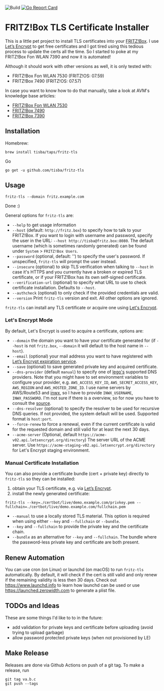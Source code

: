 <!-- markdownlint-disable MD039 MD041 -->
![Build](https://github.com/tisba/fritz-tls/workflows/Go/badge.svg)
[ ![Go Report Card](https://goreportcard.com/badge/github.com/tisba/fritz-tls)](https://goreportcard.com/report/github.com/tisba/fritz-tls)
<!-- markdownlint-enable MD039 MD041 -->

# FRITZ!Box TLS Certificate Installer

This is a little pet project to install TLS certificates into your [FRITZ!Box](https://en.wikipedia.org/wiki/Fritz!Box). I use [Let’s Encrypt](https://letsencrypt.org/) to get free certificates and I got tired using this tedious process to update the certs all the time. So I started to poke at my FRITZ!Box Fon WLAN 7390 and now it is automated!

Although it should work with other versions as well, it is only tested with:

* FRITZ!Box Fon WLAN 7530 (FRITZ!OS: 07.59)
* FRITZ!Box 7490 (FRITZ!OS: 07.57)

In case you want to know how to do that manually, take a look at AVM's knowledge base articles:

* [FRITZ!Box Fon WLAN 7530](https://en.avm.de/service/knowledge-base/dok/FRITZ-Box-7530/1525_Importing-your-own-certificate-to-the-FRITZ-Box/)
* [FRITZ!Box 7490](https://en.avm.de/service/knowledge-base/dok/FRITZ-Box-7490/1525_Importing-your-own-certificate-to-the-FRITZ-Box/)
* [FRITZ!Box 7390](https://en.avm.de/service/knowledge-base/dok/FRITZ-Box-7390-int/1525_Importing-your-own-certificate-to-the-FRITZ-Box/)

## Installation

Homebrew:

```console
brew install tisba/taps/fritz-tls
```

Go

```console
go get -u github.com/tisba/fritz-tls
```

## Usage

```console
fritz-tls --domain fritz.example.com
```

Done :)

General options for `fritz-tls` are:

* `--help` to get usage information
* `--host` (default: `http://fritz.box`) to specify how to talk to your FRITZ!Box. If you want to login with username and password, specify the user in the URL: `--host http://tisba@fritz.box:8080`. The default username (which is sometimes randomly generated) can be found under `System` > `FRITZ!Box Users`.
* `--password` (optional, default: '') to specify the user's password. If unspecified, `fritz-tls` will prompt the user instead.
* `--insecure` (optional) to skip TLS verification when talking to `--host` in case it's HTTPS and you currently have a broken or expired TLS certificate, or if your FRITZ!Box has its own self-signed certificate.
* `--verification-url` (optional) to specify what URL to use to check certificate installation. Defaults to `--host`.
* `--authcheck` (optional) to only check if the provided credentials are valid.
* `--version` Print `fritz-tls` version and exit. All other options are ignored.

`fritz-tls` can install any TLS certificate or acquire one using [Let's Encrypt](https://letsencrypt.org).

### Let's Encrypt Mode

By default, Let's Encrypt is used to acquire a certificate, options are:

* `--domain` the domain you want to have your certificate generated for (if `--host` is not `fritz.box`, `--domain` it will default to the host name in `--host`).
* `--email` (optional) your mail address you want to have registered with [Let’s Encrypt expiration service](https://letsencrypt.org/docs/expiration-emails/).
* `--save` (optional) to save generated private key and acquired certificate.
* `--dns-provider` (default `manual`) to specify one of [lego's](https://github.com/xenolf/lego/tree/master/providers/dns) supported DNS providers. Note that you might have to set environment variables to configure your provider, e.g. `AWS_ACCESS_KEY_ID`, `AWS_SECRET_ACCESS_KEY`, `AWS_REGION` and `AWS_HOSTED_ZONE_ID`. I use name servers by AWS/Route53 and [inwx](https://github.com/xenolf/lego/blob/master/providers/dns/inwx/inwx.go), so I have to provide `INWX_USERNAME`, `INWX_PASSWORD`. I'm not sure if there is a overview, so for now you have to consult the [source](https://github.com/xenolf/lego/tree/master/providers/dns).
* `--dns-resolver` (optional) to specify the resolver to be used for recursive DNS queries. If not provided, the system default will be used. Supported format is `host:port`.
* `--force-renew` to force a renewal, even if the current certificate is valid for the requested domain and still valid for at least the next 30 days.
* `--acme-server` (Optional, default `https://acme-v02.api.letsencrypt.org/directory`) The server URL of the ACME server. Use `https://acme-staging-v02.api.letsencrypt.org/directory` for Let's Encrypt staging environment.

### Manual Certificate Installation

You can also provide a certificate bundle (cert + private key) directly to `fritz-tls` so they can be installed:

1. obtain your TLS certificate, e.g. via [Let’s Encrypt](https://letsencrypt.org/).
1. install the newly generated certificate:

```console
fritz-tls --key=./certbot/live/demo.example.com/privkey.pem --fullchain=./certbot/live/demo.example.com/fullchain.pem
```

* `--manual` to use a locally stored TLS material. This option is required when using either `--key` and `--fullchain` or `--bundle`.
* `--key` and `--fullchain` to provide the private key and the certificate chain.
* `--bundle` as an alternative for `--key` and `--fullchain`. The bundle where the password-less private key and certificate are both present.

## Renew Automation

You can use cron (on Linux) or launchd (on macOS) to run `fritz-tls` automatically. By default, it will check if the cert is still valid and only renew if the remaining validity is less then 30 days. Check out <https://www.launchd.info> to learn how launchd can be used or use <https://launched.zerowidth.com> to generate a plist file.

## TODOs and Ideas

These are some things I'd like to to in the future:

* add validation for private keys and certificate before uploading (avoid trying to upload garbage)
* allow password protected private keys (when not provisioned by LE)

## Make Release

Releases are done via Github Actions on push of a git tag. To make a release, run

```terminal
git tag va.b.c
git push --tags
```
